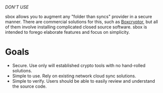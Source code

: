 *DON'T USE*

sbox allows you to augment any "folder than syncs" provider in a secure manner. There are commercial solutions for this, such as [Boxcryptor](https://www.boxcryptor.com), but all of them involve installing complicated closed source software. sbox is intended to forego elaborate features and focus on simplicity.

Goals
=====

* Secure. Use only will established crypto tools with no hand-rolled solutions.
* Simple to use. Rely on existing network cloud sync solutions.
* Simple to verify. Users should be able to easily review and understand the source code.
